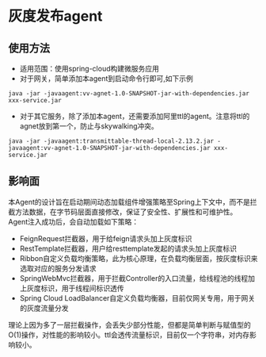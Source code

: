 # 灰度发布agent

## 使用方法

* 适用范围：使用spring-cloud构建微服务应用
* 对于网关，简单添加本agent到启动命令行即可,如下示例
```shell
java -jar -javaagent:vv-agnet-1.0-SNAPSHOT-jar-with-dependencies.jar xxx-service.jar 
```

* 对于其它服务，除了添加本agent，还需要添加阿里ttl的agent。注意将ttl的agnet放到第一个，防止与skywalking冲突。

```shell
java -jar -javaagent:transmittable-thread-local-2.13.2.jar -javaagent:vv-agnet-1.0-SNAPSHOT-jar-with-dependencies.jar xxx-service.jar 
```


## 影响面

本Agent的设计旨在启动期间动态加载组件增强策略至Spring上下文中，而不是拦截方法数据，在字节码层面直接修改，保证了安全性、扩展性和可维护性。
Agent注入成功后，会自动加载如下策略：

* FeignRequest拦截器，用于给feign请求头加上灰度标识
* RestTemplate拦截器，用户给resttemplate发起的请求头加上灰度标识
* Ribbon自定义负载均衡策略，此为核心原理，在负载均衡层面，按灰度标识来选取对应的服务分发请求
* SpringWebMvc拦截器，用于拦截Controller的入口流量，给线程池的线程加上灰度标识，用于线程间标识透传
* Spring Cloud LoadBalancer自定义负载均衡器，目前仅网关专用，用于网关的灰度流量分发

理论上因为多了一层拦截操作，会丢失少部分性能，但都是简单判断与赋值型的O(1)操作，对性能的影响较小。ttl会透传流量标识，目前仅一个字符串，对内存影响较小。